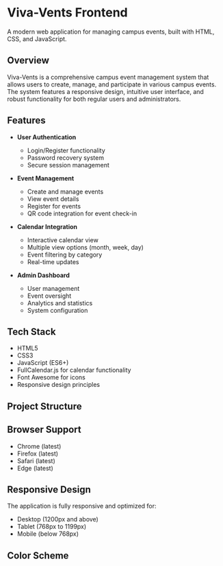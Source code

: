 # Viva-Vents Frontend

A modern web application for managing campus events, built with HTML, CSS, and JavaScript.

## Overview

Viva-Vents is a comprehensive campus event management system that allows users to create, manage, and participate in various campus events. The system features a responsive design, intuitive user interface, and robust functionality for both regular users and administrators.

## Features

- **User Authentication**
  - Login/Register functionality
  - Password recovery system
  - Secure session management

- **Event Management**
  - Create and manage events
  - View event details
  - Register for events
  - QR code integration for event check-in

- **Calendar Integration**
  - Interactive calendar view
  - Multiple view options (month, week, day)
  - Event filtering by category
  - Real-time updates

- **Admin Dashboard**
  - User management
  - Event oversight
  - Analytics and statistics
  - System configuration

## Tech Stack

- HTML5
- CSS3
- JavaScript (ES6+)
- FullCalendar.js for calendar functionality
- Font Awesome for icons
- Responsive design principles

## Project Structure


## Browser Support

- Chrome (latest)
- Firefox (latest)
- Safari (latest)
- Edge (latest)

## Responsive Design

The application is fully responsive and optimized for:
- Desktop (1200px and above)
- Tablet (768px to 1199px)
- Mobile (below 768px)

## Color Scheme



